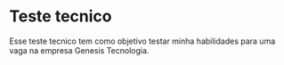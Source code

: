 <h1>Teste tecnico</h1>
<p>
    Esse teste tecnico tem como objetivo testar minha habilidades para uma vaga na empresa Genesis Tecnologia.
</p>